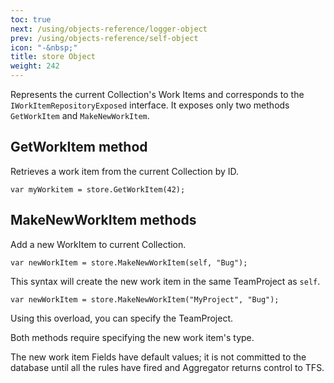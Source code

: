 ```yaml
---
toc: true
next: /using/objects-reference/logger-object
prev: /using/objects-reference/self-object
icon: "-&nbsp;"
title: store Object
weight: 242
---
```


Represents the current Collection's Work Items and corresponds to the `IWorkItemRepositoryExposed` interface.
It exposes only two methods `GetWorkItem` and `MakeNewWorkItem`.

## GetWorkItem method

Retrieves a work item from the current Collection by ID.

```
var myWorkitem = store.GetWorkItem(42);
```

## MakeNewWorkItem methods
Add a new WorkItem to current Collection.

```
var newWorkItem = store.MakeNewWorkItem(self, "Bug");
```

This syntax will create the new work item in the same TeamProject as `self`.  

```
var newWorkItem = store.MakeNewWorkItem("MyProject", "Bug");
```

Using this overload, you can specify the TeamProject.

Both methods require specifying the new work item's type.

The new work item Fields have default values; it is not committed to the database until all the rules have fired and Aggregator returns control to TFS.

<!--
## GetGlobalList method
Retrieves the collection of items for the named Global List.

```
var items = store.GetGlobalList("Aggregator - UserParameters");
```

> The global list name must be unique per-collection.
-->
